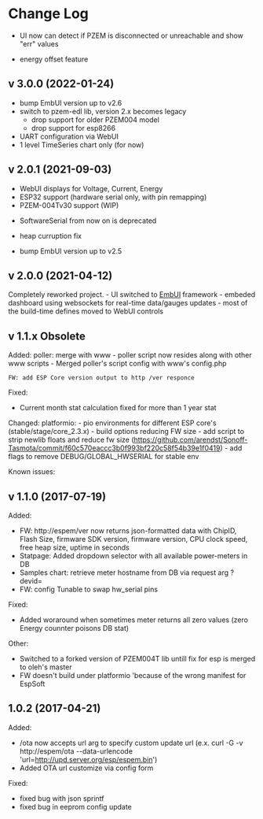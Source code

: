 # Change Log

* UI now can detect if PZEM is disconnected or unreachable and show "err" values
+ energy offset feature

## v 3.0.0 (2022-01-24)
 * bump EmbUI version up to v2.6
 * switch to pzem-edl lib, version 2.x becomes legacy
     - drop support for older PZEM004 model
     - drop support for esp8266
 * UART configuration via WebUI
 * 1 level TimeSeries chart only (for now)

## v 2.0.1 (2021-09-03)
+ WebUI displays for Voltage, Current, Energy 
+ ESP32 support (hardware serial only, with pin remapping)
+ PZEM-004Tv30 support (WIP)
- SoftwareSerial from now on is deprecated
+ heap curruption fix
* bump EmbUI version up to v2.5

## v 2.0.0 (2021-04-12)

  Completely reworked project.
    - UI switched to [EmbUI](https://github.com/vortigont/EmbUI) framework
    - embeded dashboard using websockets for real-time data/gauges updates
    - most of the build-time defines moved to WebUI controls
    

## v 1.1.x Obsolete

Added:
    poller: merge with www
      - poller script now resides along with other www scripts
      - Merged poller's script config with www's config.php

    FW: add ESP Core version output to http /ver responce

Fixed:
 - Current month stat calculation fixed for more than 1 year stat

Changed:
    platformio:
     - pio environments for different ESP core's (stable/stage/core_2.3.x)
     - build options reducing FW size
        - add script to strip newlib floats and reduce fw size
          (https://github.com/arendst/Sonoff-Tasmota/commit/f60c570eaccc3b0f993bf220c58f54b39e1f0419)
        - add flags to remove DEBUG/GLOBAL_HWSERIAL for stable env

Known issues:


## v 1.1.0 (2017-07-19)

Added:
 - FW: http://espem/ver now returns json-formatted data with ChipID, Flash Size, firmware SDK version, firmware version, CPU clock speed, free heap size, uptime in seconds
 - Statpage: Added dropdown selector with all available power-meters in DB
 - Samples chart: retrieve meter hostname from DB via request arg ?devid=<meterid>
 - FW: config Tunable to swap hw_serial pins

Fixed:
 - Added woraround when sometimes meter returns all zero values (zero Energy counnter poisons DB stat)

Other:
 - Switched to a forked version of PZEM004T lib untill fix for esp is merged to oleh's master
 - FW doesn't build under platformio 'because of the wrong manifest for EspSoft


## 1.0.2 (2017-04-21)

Added:

 - /ota now accepts url arg to specify custom update url (e.x. curl -G -v http://espem/ota --data-urlencode 'url=http://upd.server.org/esp/espem.bin')
 - Added OTA url customize via config form

Fixed:
 - fixed bug with json sprintf
 - fixed bug in eeprom config update